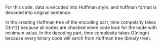 For this code, data is encoded into Huffman style. and huffman format is decoded into original sentence.

In the creating Huffman tree of the encoding part, time compelxity takes O(n^2) because all nodes are checked when code look for the node with minimum value. 
In the decoding part, time complexity takes O(nlogn) because every binary code will serch from Huffman tree (binary tree).
